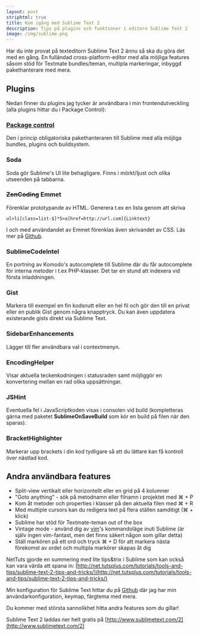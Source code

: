 ```yaml
---
layout: post
striphtml: true
title: Kom igång med Sublime Text 2
description: Tips på plugins och funktioner i editorn Sublime Text 2
image: /img/sublime.png
---
```


Har du inte provat på texteditorn Sublime Text 2 ännu så ska du göra det med en gång. En fulländad cross-platform-editor med alla möjliga features såsom stöd för Textmate bundles/teman, multipla markeringar, inbyggd pakethanterare med mera.

## Plugins ##
Nedan finner du plugins jag tycker är användbara i min frontendutveckling (alla plugins hittar du i Package Control): 

### [Package control](http://wbond.net/sublime_packages/package_control) ###
Den i princip obligatoriska pakethanteraren till Sublime med alla möjliga bundles, plugins och buildsystem.

### Soda ###
Soda gör Sublime's UI lite behagligare. Finns i mörkt/ljust och olika utseenden på tabbarna.

### <del>ZenCoding</del> Emmet ###
Förenklar prototypande av HTML. Generera t.ex en lista genom att skriva

```
ul>li[class=list-$]*5>a[href=http://url.com]{Linktext}
```

I och med användandet av Emmet förenklas även skrivandet av CSS. Läs mer på [Github](https://github.com/sergeche/emmet-sublime).

### SublimeCodeIntel ###
En portning av Komodo's autocomplete till Sublime där du får autocomplete för interna metoder i t.ex PHP-klasser. Det tar en stund att indexera vid första inladdningen. 

### Gist ###
Markera till exempel en fin kodsnutt eller en hel fil och gör den till en privat eller en publik Gist genom några knapptryck. Du kan även uppdatera existerande gists direkt via Sublime Text.

### SidebarEnhancements ###
Lägger till fler användbara val i contextmenyn. 

### EncodingHelper ###
Visar aktuella teckenkodningen i statusraden samt möjliggör en konvertering mellan en rad olika uppsättningar.

### JSHint ###
Eventuella fel i JavaScriptkoden visas i consolen vid build (kompletteras gärna med paketet **SublimeOnSaveBuild** som kör en build på filen när den sparas).

### BracketHighlighter ###
Markerar upp brackets i din kod tydligare så att du lättare kan få kontroll över nästlad kod.

## Andra användbara features ##

* Split-view vertikalt eller horizontellt eller en grid på 4 kolumner
* "Goto anything" - sök på metodnamn eller filnamn i projektet med &#x2318; + P
* Kom åt metoder och properties i klasser på den aktuella filen med &#x2318; + R
* Med multiple cursors kan du redigera text på flera ställen samditigt (&#x2318; + klick)
* Sublime har stöd för Textmate-teman out of the box
* Vintage mode - använd dig av [vim](http://www.vim.org/)'s kommandoläge inuti Sublime (är själv ingen vim-fantast, men det finns säkert någon som gillar detta)
* Ställ markören på ett ord och tryck &#x2318; + D för att markera nästa förekomst av ordet och multipla markörer skapas åt dig

NetTuts gjorde en summering med lite tips&trix i Sublime som kan också kan vara värda att spana in: [http://net.tutsplus.com/tutorials/tools-and-tips/sublime-text-2-tips-and-tricks/](http://net.tutsplus.com/tutorials/tools-and-tips/sublime-text-2-tips-and-tricks/)

Min konfiguration för Sublime Text hittar du på [Github](https://github.com/PatrikWibron/dotfiles/tree/master/Sublime%20Text%202) där jag har min användarkonfiguration, keymap, färgtema med mera.

Du kommer med största sannolikhet hitta andra features som du gillar! 

Sublime Text 2 laddas ner helt gratis på [http://www.sublimetext.com/2](http://www.sublimetext.com/2)
